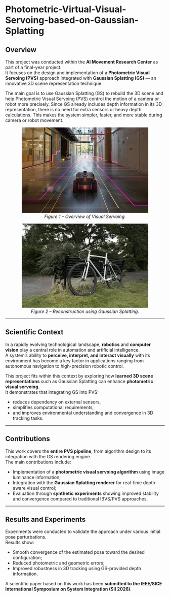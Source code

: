 # Photometric-Virtual-Visual-Servoing-based-on-Gaussian-Splatting

## Overview
This project was conducted within the **AI Movement Research Center** as part of a final-year project.  
It focuses on the design and implementation of a **Photometric Visual Servoing (PVS)** approach integrated with **Gaussian Splatting (GS)** — an innovative 3D scene representation technique.

The main goal is to use Gaussian Splatting (GS) to rebuild the 3D scene and help Photometric Visual Servoing (PVS) control the motion of a camera or robot more precisely.
Since GS already includes depth information in its 3D representation, there is no need for extra sensors or heavy depth calculations.
This makes the system simpler, faster, and more stable during camera or robot movement.

<p align="center">
  <img src="images/Visual_Servoing.png" width="400">
  <br>
  <em>Figure 1 – Overview of Visual Servoing.</em>
</p>

<p align="center">
  <img src="images/gs.jpeg" width="400">
  <br>
  <em>Figure 2 – Reconstruction using Gaussian Splatting.</em>
</p>

---

## Scientific Context
In a rapidly evolving technological landscape, **robotics** and **computer vision** play a central role in automation and artificial intelligence.  
A system’s ability to **perceive, interpret, and interact visually** with its environment has become a key factor in applications ranging from autonomous navigation to high-precision robotic control.

This project fits within this context by exploring how **learned 3D scene representations** such as Gaussian Splatting can enhance **photometric visual servoing**.  
It demonstrates that integrating GS into PVS:
- reduces dependency on external sensors,
- simplifies computational requirements,
- and improves environmental understanding and convergence in 3D tracking tasks.

---

## Contributions
This work covers the **entire PVS pipeline**, from algorithm design to its integration with the GS rendering engine.  
The main contributions include:
- Implementation of a **photometric visual servoing algorithm** using image luminance information;
- Integration with the **Gaussian Splatting renderer** for real-time depth-aware visual control;
- Evaluation through **synthetic experiments** showing improved stability and convergence compared to traditional IBVS/PVS approaches.

---

## Results and Experiments
Experiments were conducted to validate the approach under various initial pose perturbations.  
Results show:
- Smooth convergence of the estimated pose toward the desired configuration;
- Reduced photometric and geometric errors;
- Improved robustness in 3D tracking using GS-provided depth information.

A scientific paper based on this work has been **submitted to the IEEE/SICE International Symposium on System Integration (SII 2026)**.
